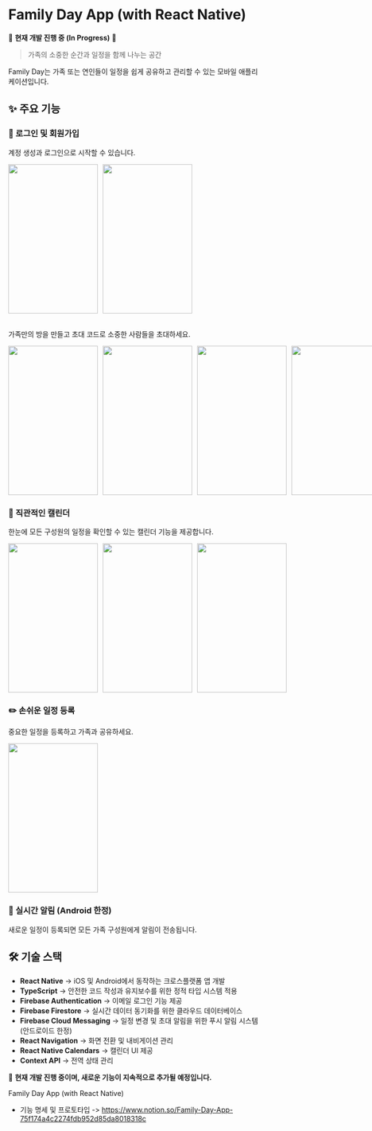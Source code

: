 # Family Day App (with React Native)
🚧 **현재 개발 진행 중 (In Progress)** 🚧  

> 가족의 소중한 순간과 일정을 함께 나누는 공간

Family Day는 가족 또는 연인들이 일정을 쉽게 공유하고 관리할 수 있는 모바일 애플리케이션입니다. 


## ✨ 주요 기능

### 🔐 로그인 및 회원가입
계정 생성과 로그인으로 시작할 수 있습니다.

<div style="display: flex; align-items: center; gap: 10px;">
  <img src="https://github.com/user-attachments/assets/32263dff-2fe7-4d89-a4a9-9778f1533db3" width="180" height="300">
  <img src="https://github.com/user-attachments/assets/7c09ec18-4aaf-497e-82b2-5890b8aa8fa4" width="180" height="300">
</div>

<br>

가족만의 방을 만들고 초대 코드로 소중한 사람들을 초대하세요.

<div style="display: flex; align-items: center; gap: 10px;">
  <img src="https://github.com/user-attachments/assets/090fb59f-1e4b-458d-869d-dde545e56d45" width="180" height="300">
  <img src="https://github.com/user-attachments/assets/b3af7246-328c-453f-bd7a-81746e6629b3" width="180" height="300">
  <img src="https://github.com/user-attachments/assets/5d0d333b-8dd8-4318-80af-d42aeb85402d" width="180" height="300">
  <img src="https://github.com/user-attachments/assets/3e79995b-4aec-40df-a0a7-bc622d61d139" width="180" height="300"> 
</div>

### 📅 직관적인 캘린더
한눈에 모든 구성원의 일정을 확인할 수 있는 캘린더 기능을 제공합니다.

<div style="display: flex; align-items: center; gap: 10px;">
  <img src="https://github.com/user-attachments/assets/c9331a3a-87e4-4a31-81f3-95bc86b20bb6" width="180" height="300">
  <img src="https://github.com/user-attachments/assets/f13e2956-0ede-42cb-b36f-f5371f5e9b12" width="180" height="300">
  <img src="https://github.com/user-attachments/assets/37591d36-d7f5-4f3c-aa68-3b476d30ed95" width="180" height="300">
</div>

### ✏️ 손쉬운 일정 등록
중요한 일정을 등록하고 가족과 공유하세요.

<img src="https://github.com/user-attachments/assets/708cd03e-397a-4614-93a7-40d0f235d5d3" width="180" height="300">

### 🔔 실시간 알림 (Android 한정)
새로운 일정이 등록되면 모든 가족 구성원에게 알림이 전송됩니다.


## 🛠️ 기술 스택

- **React Native** → iOS 및 Android에서 동작하는 크로스플랫폼 앱 개발  
- **TypeScript** → 안전한 코드 작성과 유지보수를 위한 정적 타입 시스템 적용  
- **Firebase Authentication** → 이메일 로그인 기능 제공  
- **Firebase Firestore** → 실시간 데이터 동기화를 위한 클라우드 데이터베이스  
- **Firebase Cloud Messaging** → 일정 변경 및 초대 알림을 위한 푸시 알림 시스템(안드로이드 한정)
- **React Navigation** → 화면 전환 및 내비게이션 관리  
- **React Native Calendars** → 캘린더 UI 제공  
- **Context API** → 전역 상태 관리

📢 **현재 개발 진행 중이며, 새로운 기능이 지속적으로 추가될 예정입니다.**




Family Day App (with React Native)

- 기능 명세 및 프로토타입 
 -> https://www.notion.so/Family-Day-App-75f174a4c2274fdb952d85da8018318c
 

